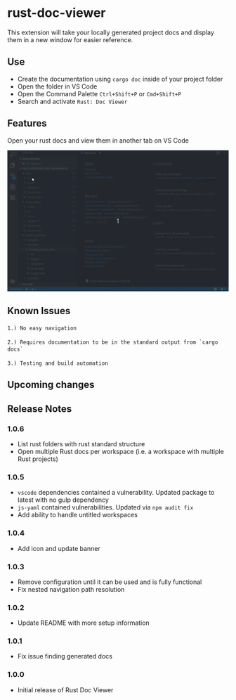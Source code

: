 # rust-doc-viewer

This extension will take your locally generated project docs and display them in a new window for easier reference.

## Use

* Create the documentation using `cargo doc` inside of your project folder
* Open the folder in VS Code
* Open the Command Palette `Ctrl+Shift+P` or `Cmd+Shift+P`
* Search and activate `Rust: Doc Viewer`

## Features

Open your rust docs and view them in another tab on VS Code

![Rust Doc Viewer Demo](images/rust-doc-viewer-demo.gif)


## Known Issues

    1.) No easy navigation

    2.) Requires documentation to be in the standard output from `cargo docs` 

    3.) Testing and build automation

## Upcoming changes

## Release Notes

### 1.0.6
- List rust folders with rust standard structure
- Open multiple Rust docs per workspace (i.e. a workspace with multiple Rust projects)

### 1.0.5
- `vscode` dependencies contained a vulnerability. Updated package to latest with no gulp dependency
- `js-yaml` contained vulnerabilities. Updated via `npm audit fix`
- Add ability to handle untitled workspaces

### 1.0.4

- Add icon and update banner

### 1.0.3

- Remove configuration until it can be used and is fully functional
- Fix nested navigation path resolution

### 1.0.2

- Update README with more setup information

### 1.0.1

- Fix issue finding generated docs

### 1.0.0

- Initial release of Rust Doc Viewer
